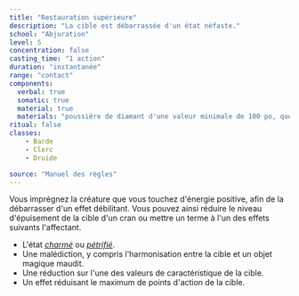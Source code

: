 ```yaml
---
title: "Restauration supérieure"
description: "La cible est débarrassée d'un état néfaste."
school: "Abjuration"
level: 5
concentration: false
casting_time: "1 action"
duration: "instantanée"
range: "contact"
components:
  verbal: true
  somatic: true
  material: true
  materials: "poussière de diamant d'une valeur minimale de 100 po, que le sort consume"
ritual: false
classes:
    - Barde
    - Clerc
    - Druide

source: "Manuel des règles"
---
```

Vous imprégnez la créature que vous touchez d'énergie positive, afin de la débarrasser d'un effet débilitant. Vous pouvez ainsi réduire le niveau d'épuisement de la cible d'un cran ou mettre un terme à l'un des effets suivants l'affectant.
* L'état [_charmé_](/gerer-la-sante-du-personnage/#charme) ou [_pétrifié_](/gerer-la-sante-du-personnage/#petrifie).
* Une malédiction, y compris l'harmonisation entre la cible et un objet magique maudit.
* Une réduction sur l'une des valeurs de caractéristique de la cible.
* Un effet réduisant le maximum de points d'action de la cible.

